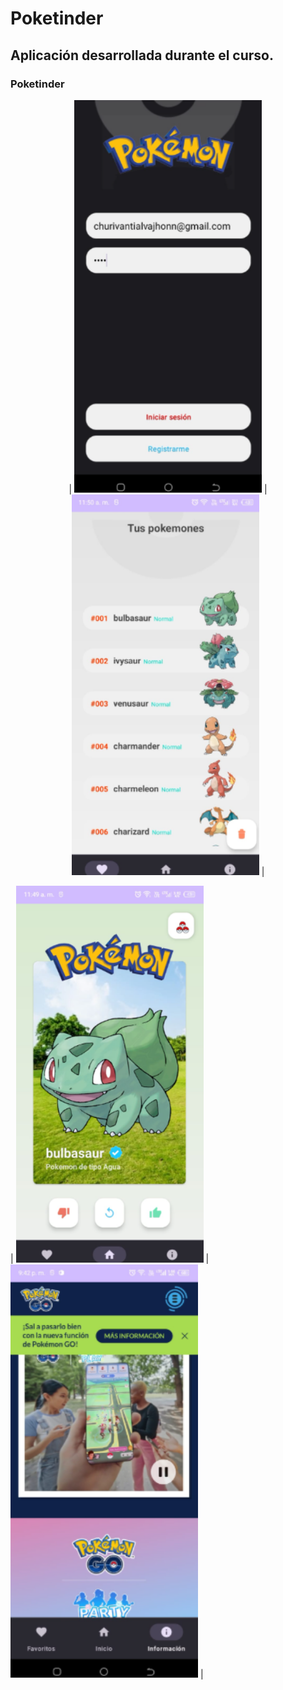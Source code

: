 # Poketinder

## Aplicación desarrollada durante el curso.

### Poketinder
<p align="center">
  | <img src="https://github.com/Jhonchuri11/GestorDocumental_Frontend_Busqueda/blob/master/R1-app/register-user-poketinder.png" width="300" /> | <img src="https://github.com/Jhonchuri11/GestorDocumental_Frontend_Busqueda/blob/master/R1-app/list-favorite-pkemons.png" width="300" /> |

  | <img src="https://github.com/Jhonchuri11/GestorDocumental_Frontend_Busqueda/blob/master/R1-app/card-pokemons.png" width="300" /> | <img src="https://github.com/Jhonchuri11/GestorDocumental_Frontend_Busqueda/blob/master/R1-app/information-poketinde.png" width="300" /> |
</p>



